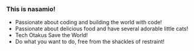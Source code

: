 ### This is nasamio!

- Passionate about coding and building the world with code!
- Passionate about delicious food and have several adorable little cats!
- Tech Otakus Save the World!
- Do what you want to do, free from the shackles of restraint!